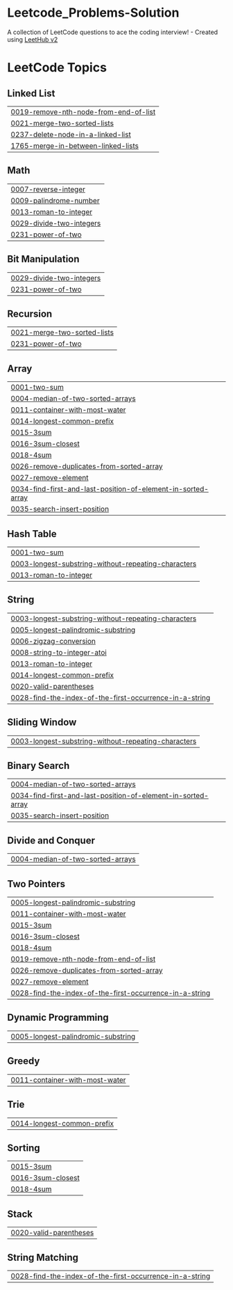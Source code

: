 # Leetcode_Problems-Solution
A collection of LeetCode questions to ace the coding interview! - Created using [LeetHub v2](https://github.com/arunbhardwaj/LeetHub-2.0)

<!---LeetCode Topics Start-->
# LeetCode Topics
## Linked List
|  |
| ------- |
| [0019-remove-nth-node-from-end-of-list](https://github.com/Kannan-K-B/Leetcode_Problems-Solution/tree/master/0019-remove-nth-node-from-end-of-list) |
| [0021-merge-two-sorted-lists](https://github.com/Kannan-K-B/Leetcode_Problems-Solution/tree/master/0021-merge-two-sorted-lists) |
| [0237-delete-node-in-a-linked-list](https://github.com/Kannan-K-B/Leetcode_Problems-Solution/tree/master/0237-delete-node-in-a-linked-list) |
| [1765-merge-in-between-linked-lists](https://github.com/Kannan-K-B/Leetcode_Problems-Solution/tree/master/1765-merge-in-between-linked-lists) |
## Math
|  |
| ------- |
| [0007-reverse-integer](https://github.com/Kannan-K-B/Leetcode_Problems-Solution/tree/master/0007-reverse-integer) |
| [0009-palindrome-number](https://github.com/Kannan-K-B/Leetcode_Problems-Solution/tree/master/0009-palindrome-number) |
| [0013-roman-to-integer](https://github.com/Kannan-K-B/Leetcode_Problems-Solution/tree/master/0013-roman-to-integer) |
| [0029-divide-two-integers](https://github.com/Kannan-K-B/Leetcode_Problems-Solution/tree/master/0029-divide-two-integers) |
| [0231-power-of-two](https://github.com/Kannan-K-B/Leetcode_Problems-Solution/tree/master/0231-power-of-two) |
## Bit Manipulation
|  |
| ------- |
| [0029-divide-two-integers](https://github.com/Kannan-K-B/Leetcode_Problems-Solution/tree/master/0029-divide-two-integers) |
| [0231-power-of-two](https://github.com/Kannan-K-B/Leetcode_Problems-Solution/tree/master/0231-power-of-two) |
## Recursion
|  |
| ------- |
| [0021-merge-two-sorted-lists](https://github.com/Kannan-K-B/Leetcode_Problems-Solution/tree/master/0021-merge-two-sorted-lists) |
| [0231-power-of-two](https://github.com/Kannan-K-B/Leetcode_Problems-Solution/tree/master/0231-power-of-two) |
## Array
|  |
| ------- |
| [0001-two-sum](https://github.com/Kannan-K-B/Leetcode_Problems-Solution/tree/master/0001-two-sum) |
| [0004-median-of-two-sorted-arrays](https://github.com/Kannan-K-B/Leetcode_Problems-Solution/tree/master/0004-median-of-two-sorted-arrays) |
| [0011-container-with-most-water](https://github.com/Kannan-K-B/Leetcode_Problems-Solution/tree/master/0011-container-with-most-water) |
| [0014-longest-common-prefix](https://github.com/Kannan-K-B/Leetcode_Problems-Solution/tree/master/0014-longest-common-prefix) |
| [0015-3sum](https://github.com/Kannan-K-B/Leetcode_Problems-Solution/tree/master/0015-3sum) |
| [0016-3sum-closest](https://github.com/Kannan-K-B/Leetcode_Problems-Solution/tree/master/0016-3sum-closest) |
| [0018-4sum](https://github.com/Kannan-K-B/Leetcode_Problems-Solution/tree/master/0018-4sum) |
| [0026-remove-duplicates-from-sorted-array](https://github.com/Kannan-K-B/Leetcode_Problems-Solution/tree/master/0026-remove-duplicates-from-sorted-array) |
| [0027-remove-element](https://github.com/Kannan-K-B/Leetcode_Problems-Solution/tree/master/0027-remove-element) |
| [0034-find-first-and-last-position-of-element-in-sorted-array](https://github.com/Kannan-K-B/Leetcode_Problems-Solution/tree/master/0034-find-first-and-last-position-of-element-in-sorted-array) |
| [0035-search-insert-position](https://github.com/Kannan-K-B/Leetcode_Problems-Solution/tree/master/0035-search-insert-position) |
## Hash Table
|  |
| ------- |
| [0001-two-sum](https://github.com/Kannan-K-B/Leetcode_Problems-Solution/tree/master/0001-two-sum) |
| [0003-longest-substring-without-repeating-characters](https://github.com/Kannan-K-B/Leetcode_Problems-Solution/tree/master/0003-longest-substring-without-repeating-characters) |
| [0013-roman-to-integer](https://github.com/Kannan-K-B/Leetcode_Problems-Solution/tree/master/0013-roman-to-integer) |
## String
|  |
| ------- |
| [0003-longest-substring-without-repeating-characters](https://github.com/Kannan-K-B/Leetcode_Problems-Solution/tree/master/0003-longest-substring-without-repeating-characters) |
| [0005-longest-palindromic-substring](https://github.com/Kannan-K-B/Leetcode_Problems-Solution/tree/master/0005-longest-palindromic-substring) |
| [0006-zigzag-conversion](https://github.com/Kannan-K-B/Leetcode_Problems-Solution/tree/master/0006-zigzag-conversion) |
| [0008-string-to-integer-atoi](https://github.com/Kannan-K-B/Leetcode_Problems-Solution/tree/master/0008-string-to-integer-atoi) |
| [0013-roman-to-integer](https://github.com/Kannan-K-B/Leetcode_Problems-Solution/tree/master/0013-roman-to-integer) |
| [0014-longest-common-prefix](https://github.com/Kannan-K-B/Leetcode_Problems-Solution/tree/master/0014-longest-common-prefix) |
| [0020-valid-parentheses](https://github.com/Kannan-K-B/Leetcode_Problems-Solution/tree/master/0020-valid-parentheses) |
| [0028-find-the-index-of-the-first-occurrence-in-a-string](https://github.com/Kannan-K-B/Leetcode_Problems-Solution/tree/master/0028-find-the-index-of-the-first-occurrence-in-a-string) |
## Sliding Window
|  |
| ------- |
| [0003-longest-substring-without-repeating-characters](https://github.com/Kannan-K-B/Leetcode_Problems-Solution/tree/master/0003-longest-substring-without-repeating-characters) |
## Binary Search
|  |
| ------- |
| [0004-median-of-two-sorted-arrays](https://github.com/Kannan-K-B/Leetcode_Problems-Solution/tree/master/0004-median-of-two-sorted-arrays) |
| [0034-find-first-and-last-position-of-element-in-sorted-array](https://github.com/Kannan-K-B/Leetcode_Problems-Solution/tree/master/0034-find-first-and-last-position-of-element-in-sorted-array) |
| [0035-search-insert-position](https://github.com/Kannan-K-B/Leetcode_Problems-Solution/tree/master/0035-search-insert-position) |
## Divide and Conquer
|  |
| ------- |
| [0004-median-of-two-sorted-arrays](https://github.com/Kannan-K-B/Leetcode_Problems-Solution/tree/master/0004-median-of-two-sorted-arrays) |
## Two Pointers
|  |
| ------- |
| [0005-longest-palindromic-substring](https://github.com/Kannan-K-B/Leetcode_Problems-Solution/tree/master/0005-longest-palindromic-substring) |
| [0011-container-with-most-water](https://github.com/Kannan-K-B/Leetcode_Problems-Solution/tree/master/0011-container-with-most-water) |
| [0015-3sum](https://github.com/Kannan-K-B/Leetcode_Problems-Solution/tree/master/0015-3sum) |
| [0016-3sum-closest](https://github.com/Kannan-K-B/Leetcode_Problems-Solution/tree/master/0016-3sum-closest) |
| [0018-4sum](https://github.com/Kannan-K-B/Leetcode_Problems-Solution/tree/master/0018-4sum) |
| [0019-remove-nth-node-from-end-of-list](https://github.com/Kannan-K-B/Leetcode_Problems-Solution/tree/master/0019-remove-nth-node-from-end-of-list) |
| [0026-remove-duplicates-from-sorted-array](https://github.com/Kannan-K-B/Leetcode_Problems-Solution/tree/master/0026-remove-duplicates-from-sorted-array) |
| [0027-remove-element](https://github.com/Kannan-K-B/Leetcode_Problems-Solution/tree/master/0027-remove-element) |
| [0028-find-the-index-of-the-first-occurrence-in-a-string](https://github.com/Kannan-K-B/Leetcode_Problems-Solution/tree/master/0028-find-the-index-of-the-first-occurrence-in-a-string) |
## Dynamic Programming
|  |
| ------- |
| [0005-longest-palindromic-substring](https://github.com/Kannan-K-B/Leetcode_Problems-Solution/tree/master/0005-longest-palindromic-substring) |
## Greedy
|  |
| ------- |
| [0011-container-with-most-water](https://github.com/Kannan-K-B/Leetcode_Problems-Solution/tree/master/0011-container-with-most-water) |
## Trie
|  |
| ------- |
| [0014-longest-common-prefix](https://github.com/Kannan-K-B/Leetcode_Problems-Solution/tree/master/0014-longest-common-prefix) |
## Sorting
|  |
| ------- |
| [0015-3sum](https://github.com/Kannan-K-B/Leetcode_Problems-Solution/tree/master/0015-3sum) |
| [0016-3sum-closest](https://github.com/Kannan-K-B/Leetcode_Problems-Solution/tree/master/0016-3sum-closest) |
| [0018-4sum](https://github.com/Kannan-K-B/Leetcode_Problems-Solution/tree/master/0018-4sum) |
## Stack
|  |
| ------- |
| [0020-valid-parentheses](https://github.com/Kannan-K-B/Leetcode_Problems-Solution/tree/master/0020-valid-parentheses) |
## String Matching
|  |
| ------- |
| [0028-find-the-index-of-the-first-occurrence-in-a-string](https://github.com/Kannan-K-B/Leetcode_Problems-Solution/tree/master/0028-find-the-index-of-the-first-occurrence-in-a-string) |
<!---LeetCode Topics End-->